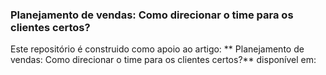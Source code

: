 ### Planejamento de vendas: Como direcionar o time para os clientes certos?

Este repositório é construido como apoio ao artigo: ** Planejamento de vendas: Como direcionar o time para os clientes certos?** disponível em: 
